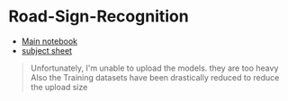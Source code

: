 # Road-Sign-Recognition

- [Main notebook](./src/predict_from_scratch/predict_from_scratch.ipynb)
- [subject sheet](traffic.pdf)

> Unfortunately, I'm unable to upload the models. they are too heavy
> Also the Training datasets have been drastically reduced to reduce the upload size